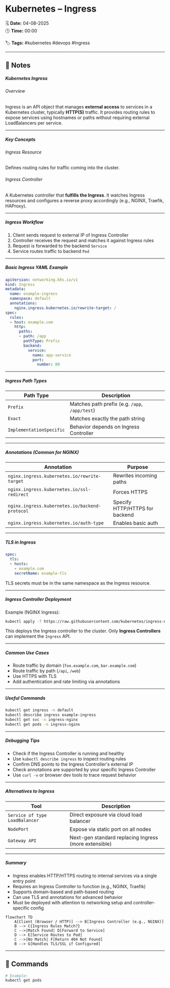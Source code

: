 # Kubernetes – Ingress

🗓️ **Date:** 04-08-2025  
🕒 **Time:** 00:00  

🏷️ **Tags:** #kubernetes #devops #Ingress  

---

## 📝 Notes

##### Kubernetes Ingress

###### Overview
Ingress is an API object that manages **external access** to services in a Kubernetes cluster, typically **HTTP(S)** traffic. It provides routing rules to expose services using hostnames or paths without requiring external LoadBalancers per service.

---

##### Key Concepts

###### Ingress Resource
Defines routing rules for traffic coming into the cluster.

###### Ingress Controller
A Kubernetes controller that **fulfills the Ingress**. It watches Ingress resources and configures a reverse proxy accordingly (e.g., NGINX, Traefik, HAProxy).

---

##### Ingress Workflow

1. Client sends request to external IP of Ingress Controller    
2. Controller receives the request and matches it against Ingress rules
3. Request is forwarded to the backend `Service`
4. Service routes traffic to backend `Pod`

---

##### Basic Ingress YAML Example

```yaml
apiVersion: networking.k8s.io/v1
kind: Ingress
metadata:
  name: example-ingress
  namespace: default
  annotations:
    nginx.ingress.kubernetes.io/rewrite-target: /
spec:
  rules:
  - host: example.com
    http:
      paths:
      - path: /app
        pathType: Prefix
        backend:
          service:
            name: app-service
            port:
              number: 80
```

---

##### Ingress Path Types

| Path Type                | Description                                    |
| ------------------------ | ---------------------------------------------- |
| `Prefix`                 | Matches path prefix (e.g. `/app`, `/app/test`) |
| `Exact`                  | Matches exactly the path string                |
| `ImplementationSpecific` | Behavior depends on Ingress Controller         |

---

##### Annotations (Common for NGINX)

| Annotation                                     | Purpose                        |
| ---------------------------------------------- | ------------------------------ |
| `nginx.ingress.kubernetes.io/rewrite-target`   | Rewrites incoming paths        |
| `nginx.ingress.kubernetes.io/ssl-redirect`     | Forces HTTPS                   |
| `nginx.ingress.kubernetes.io/backend-protocol` | Specify HTTP/HTTPS for backend |
| `nginx.ingress.kubernetes.io/auth-type`        | Enables basic auth             |

---

##### TLS in Ingress

```yaml
spec:
  tls:
  - hosts:
    - example.com
    secretName: example-tls
```

TLS secrets must be in the same namespace as the Ingress resource.

---

##### Ingress Controller Deployment

Example (NGINX Ingress):

```bash
kubectl apply -f https://raw.githubusercontent.com/kubernetes/ingress-nginx/controller-v1.10.1/deploy/static/provider/cloud/deploy.yaml
```

This deploys the Ingress controller to the cluster. Only **Ingress Controllers** can implement the `Ingress` API.

---

##### Common Use Cases

- Route traffic by domain (`foo.example.com`, `bar.example.com`)
- Route traffic by path (`/api`, `/web`)
- Use HTTPS with TLS
- Add authentication and rate limiting via annotations

---

##### Useful Commands

```bash
kubectl get ingress -n default
kubectl describe ingress example-ingress
kubectl get svc -n ingress-nginx
kubectl get pods -n ingress-nginx
```

---

##### Debugging Tips

- Check if the Ingress Controller is running and healthy
- Use `kubectl describe ingress` to inspect routing rules
- Confirm DNS points to the Ingress Controller's external IP
- Check annotations are supported by your specific Ingress Controller
- Use `curl -v` or browser dev tools to trace request behavior    

---

##### Alternatives to Ingress

|Tool|Description|
|---|---|
|`Service of type LoadBalancer`|Direct exposure via cloud load balancer|
|`NodePort`|Expose via static port on all nodes|
|`Gateway API`|Next-gen standard replacing Ingress (more extensible)|

---

##### Summary

- Ingress enables HTTP/HTTPS routing to internal services via a single entry point
- Requires an Ingress Controller to function (e.g., NGINX, Traefik)
- Supports domain-based and path-based routing
- Can use TLS and annotations for advanced behavior
- Must be deployed with attention to networking setup and controller-specific config

```mermaid
flowchart TD
    A[Client (Browser / HTTP)] --> B[Ingress Controller (e.g., NGINX)]
    B --> C{Ingress Rules Match?}
    C -->|Match Found| D[Forward to Service]
    D --> E[Service Routes to Pod]
    C -->|No Match| F[Return 404 Not Found]
    B --> G[Handles TLS/SSL if Configured]
```


---

## 🧾 Commands

```bash
# Example:
kubectl get pods
```
